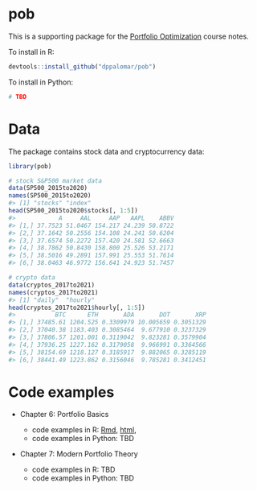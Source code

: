 
<!-- README.md is generated from README.Rmd. Please edit that file -->



# pob
This is a supporting package for the [Portfolio Optimization](https://www.danielppalomar.com/teaching-courses/fall-2021-22-mafs5310-portfolio-optimization-with-r/) course notes.

To install in R:

```r
devtools::install_github("dppalomar/pob")
```

To install in Python:

```r
# TBD
```


# Data
The package contains stock data and cryptocurrency data:

```r
library(pob)

# stock S&P500 market data
data(SP500_2015to2020)
names(SP500_2015to2020)
#> [1] "stocks" "index"
head(SP500_2015to2020$stocks[, 1:5])
#>            A     AAL     AAP   AAPL    ABBV
#> [1,] 37.7523 51.0467 154.217 24.239 50.8722
#> [2,] 37.1642 50.2556 154.108 24.241 50.6204
#> [3,] 37.6574 50.2272 157.420 24.581 52.6663
#> [4,] 38.7862 50.8430 158.800 25.526 53.2171
#> [5,] 38.5016 49.2891 157.991 25.553 51.7614
#> [6,] 38.0463 46.9772 156.641 24.923 51.7457

# crypto data
data(cryptos_2017to2021)
names(cryptos_2017to2021)
#> [1] "daily"  "hourly"
head(cryptos_2017to2021$hourly[, 1:5])
#>           BTC      ETH       ADA       DOT       XRP
#> [1,] 37485.61 1204.525 0.3309979 10.005659 0.3051329
#> [2,] 37040.38 1183.403 0.3085464  9.677910 0.3237329
#> [3,] 37806.57 1201.001 0.3119042  9.823281 0.3579904
#> [4,] 37936.25 1227.162 0.3179058  9.966991 0.3364566
#> [5,] 38154.69 1218.127 0.3185917  9.882065 0.3285119
#> [6,] 38441.49 1223.862 0.3156046  9.785281 0.3412451
```



# Code examples

- Chapter 6: Portfolio Basics
  + code examples in R: [Rmd](code_examples/chapter-6/Rsession.Rmd), [html](https://raw.githack.com/dppalomar/pob/master/code_examples/chapter-6/Rsession.html), 
  + code examples in Python: TBD
  
- Chapter 7: Modern Portfolio Theory
  + code examples in R: TBD
  + code examples in Python: TBD
  
  
  
